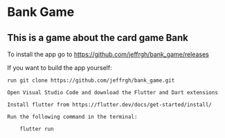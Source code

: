 # Bank Game

## This is a game about the card game Bank

To install the app go to https://github.com/jeffrgh/bank_game/releases

If you want to build the app yourself:

    run git clone https://github.com/jeffrgh/bank_game.git

    Open Visual Studio Code and download the Flutter and Dart extensions
    
    Install flutter from https://flutter.dev/docs/get-started/install/
    
    Run the following command in the terminal:
    
        flutter run